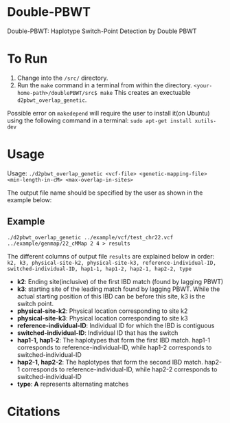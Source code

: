 # Double-PBWT

Double-PBWT: Haplotype Switch-Point Detection by Double PBWT

# To Run

1. Change into the `/src/` directory.
2. Run the `make` command in a terminal from within the directory. 
`<your-home-path>/doublePBWT/src$ make`
This creates an exectuable `d2pbwt_overlap_genetic`.

Possible error on `makedepend` will require the user to install it(on Ubuntu) using the following command in a terminal:
`sudo apt-get install xutils-dev`

# Usage

Usage: `./d2pbwt_overlap_genetic <vcf-file> <genetic-mapping-file> <min-length-in-cM> <max-overlap-in-sites>`

The output file name should be specified by the user as shown in the example below:

## Example

`./d2pbwt_overlap_genetic ../example/vcf/test_chr22.vcf ../example/genmap/22_cMMap 2 4 > results`

The different columns of output file `results` are explained below in order:
`k2, k3, physical-site-k2, physical-site-k3, reference-individual-ID, switched-individual-ID, hap1-1, hap1-2, hap2-1, hap2-2, type`

* __k2__: Ending site(inclusive) of the first IBD match (found by lagging PBWT)
* __k3__: starting site of the leading match found by lagging PBWT. While the actual starting position of this IBD can be before this site, k3 is the switch point.
* __physical-site-k2__: Physical location corresponding to site k2
* __physical-site-k3__: Physical location corresponding to site k3
* __reference-individual-ID__: Individual ID for which the IBD is contiguous
* __switched-individual-ID__: Individual ID that has the switch
* __hap1-1, hap1-2__: The haplotypes that form the first IBD match. hap1-1 corresponds to reference-individual-ID, while hap1-2 corresponds to switched-individual-ID
* __hap2-1, hap2-2__: The haplotypes that form the second IBD match. hap2-1 corresponds to reference-individual-ID, while hap2-2 corresponds to switched-individual-ID
* __type__: __A__ represents alternating matches

# Citations
